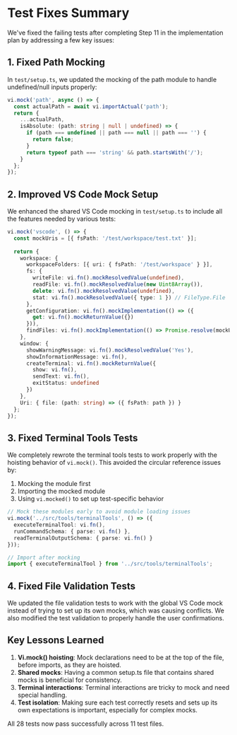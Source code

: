 # Test Fixes Summary

We've fixed the failing tests after completing Step 11 in the implementation plan by addressing a few key issues:

## 1. Fixed Path Mocking

In `test/setup.ts`, we updated the mocking of the path module to handle undefined/null inputs properly:

```typescript
vi.mock('path', async () => {
  const actualPath = await vi.importActual('path');
  return {
    ...actualPath,
    isAbsolute: (path: string | null | undefined) => {
      if (path === undefined || path === null || path === '') {
        return false;
      }
      return typeof path === 'string' && path.startsWith('/');
    }
  };
});
```

## 2. Improved VS Code Mock Setup

We enhanced the shared VS Code mocking in `test/setup.ts` to include all the features needed by various tests:

```typescript
vi.mock('vscode', () => {
  const mockUris = [{ fsPath: '/test/workspace/test.txt' }];
  
  return {
    workspace: {
      workspaceFolders: [{ uri: { fsPath: '/test/workspace' } }],
      fs: {
        writeFile: vi.fn().mockResolvedValue(undefined),
        readFile: vi.fn().mockResolvedValue(new Uint8Array()),
        delete: vi.fn().mockResolvedValue(undefined),
        stat: vi.fn().mockResolvedValue({ type: 1 }) // FileType.File
      },
      getConfiguration: vi.fn().mockImplementation(() => ({
        get: vi.fn().mockReturnValue({})
      })),
      findFiles: vi.fn().mockImplementation(() => Promise.resolve(mockUris))
    },
    window: {
      showWarningMessage: vi.fn().mockResolvedValue('Yes'),
      showInformationMessage: vi.fn(),
      createTerminal: vi.fn().mockReturnValue({
        show: vi.fn(),
        sendText: vi.fn(),
        exitStatus: undefined
      })
    },
    Uri: { file: (path: string) => ({ fsPath: path }) }
  };
});
```

## 3. Fixed Terminal Tools Tests

We completely rewrote the terminal tools tests to work properly with the hoisting behavior of `vi.mock()`. This avoided the circular reference issues by:

1. Mocking the module first
2. Importing the mocked module
3. Using `vi.mocked()` to set up test-specific behavior

```typescript
// Mock these modules early to avoid module loading issues
vi.mock('../src/tools/terminalTools', () => ({
  executeTerminalTool: vi.fn(),
  runCommandSchema: { parse: vi.fn() },
  readTerminalOutputSchema: { parse: vi.fn() }
}));

// Import after mocking
import { executeTerminalTool } from '../src/tools/terminalTools';
```

## 4. Fixed File Validation Tests

We updated the file validation tests to work with the global VS Code mock instead of trying to set up its own mocks, which was causing conflicts. We also modified the test validation to properly handle the user confirmations.

## Key Lessons Learned

1. **Vi.mock() hoisting**: Mock declarations need to be at the top of the file, before imports, as they are hoisted.
2. **Shared mocks**: Having a common setup.ts file that contains shared mocks is beneficial for consistency.
3. **Terminal interactions**: Terminal interactions are tricky to mock and need special handling.
4. **Test isolation**: Making sure each test correctly resets and sets up its own expectations is important, especially for complex mocks.

All 28 tests now pass successfully across 11 test files.